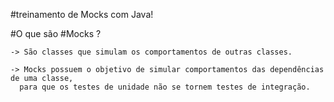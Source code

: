 #treinamento de Mocks com Java!

#O que são #Mocks ? 

    -> São classes que simulam os comportamentos de outras classes.

    -> Mocks possuem o objetivo de simular comportamentos das dependências de uma classe, 
      para que os testes de unidade não se tornem testes de integração.

